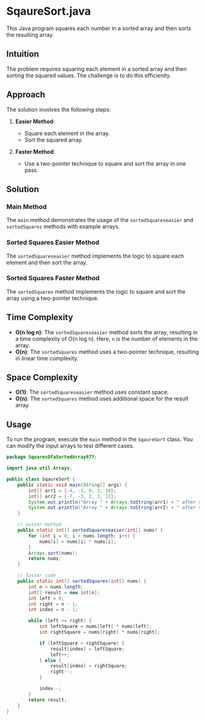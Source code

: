 # SqaureSort.java

This Java program squares each number in a sorted array and then sorts the resulting array.

## Intuition

The problem requires squaring each element in a sorted array and then sorting the squared values. The challenge is to do this efficiently.

## Approach

The solution involves the following steps:

1. **Easier Method**:
   - Square each element in the array.
   - Sort the squared array.

2. **Faster Method**:
   - Use a two-pointer technique to square and sort the array in one pass.

## Solution

### Main Method

The `main` method demonstrates the usage of the `sortedSquareseasier` and `sortedSquares` methods with example arrays.

### Sorted Squares Easier Method

The `sortedSquareseasier` method implements the logic to square each element and then sort the array.

### Sorted Squares Faster Method

The `sortedSquares` method implements the logic to square and sort the array using a two-pointer technique.

## Time Complexity

- **O(n log n)**: The `sortedSquareseasier` method sorts the array, resulting in a time complexity of O(n log n). Here, `n` is the number of elements in the array.
- **O(n)**: The `sortedSquares` method uses a two-pointer technique, resulting in linear time complexity.

## Space Complexity

- **O(1)**: The `sortedSquareseasier` method uses constant space.
- **O(n)**: The `sortedSquares` method uses additional space for the result array.

## Usage

To run the program, execute the `main` method in the `SqaureSort` class. You can modify the input arrays to test different cases.

```java
package SquaresOfaSortedArray977;

import java.util.Arrays;

public class SqaureSort {
    public static void main(String[] args) {
        int[] arr1 = {-4, -1, 0, 3, 10};
        int[] arr2 = {-7, -3, 2, 3, 11};
        System.out.println("Array " + Arrays.toString(arr1) + " after squared and sorted is : " + Arrays.toString(sortedSquareseasier(arr1)));
        System.out.println("Array " + Arrays.toString(arr2) + " after squared and sorted is : " + Arrays.toString(sortedSquares(arr2)));
    }

    // easier method
    public static int[] sortedSquareseasier(int[] nums) {
        for (int i = 0; i < nums.length; i++) {
            nums[i] = nums[i] * nums[i];
        }
        Arrays.sort(nums);
        return nums;
    }

    // faster code
    public static int[] sortedSquares(int[] nums) {
        int n = nums.length;
        int[] result = new int[n];
        int left = 0;
        int right = n - 1;
        int index = n - 1;

        while (left <= right) {
            int leftSquare = nums[left] * nums[left];
            int rightSquare = nums[right] * nums[right];

            if (leftSquare > rightSquare) {
                result[index] = leftSquare;
                left++;
            } else {
                result[index] = rightSquare;
                right--;
            }

            index--;
        }
        return result;
    }
}